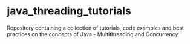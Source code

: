 # java_threading_tutorials
Repository containing a collection of tutorials, code examples and best practices on the concepts of Java - Multithreading and Concurrency.
